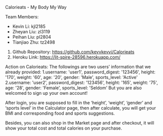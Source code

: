 Calorieats - My Body My Way

Team Members:
- Kevin Li:  kjl2185
- Zheyan Liu: zl3119
- Peihan Liu: pl2804		
- Tianjiao Zhu: tz2498

1. Github Repository: https://github.com/kevvkevvi/Calorieats
2. Heroku Link: https://lit-spire-28596.herokuapp.com/

Action on Calorieats:
The followings are two users’ information that we already provided:
1.username: 'user1', password_digest: '123456', height: '170', weight: '60', age: '20', gender: 'Male', sports_level: 'Active'
2.username: 'user2', password_digest: '123456', height: '165', weight: '75', age: '28', gender: 'Female', sports_level: 'Seldom'
But you are also welcomed to sign up your own account!

After login, you are supposed to fill in the ‘height’, ‘weight’, ‘gender’ and ‘sports level’ in the Calculator page, then after calculate, you will get your BMI and corresponding food and sports suggestions. 

Besides, you can also shop in the Market page and after checkout, it will show your total cost and total calories on your purchase.
